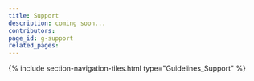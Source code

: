 ```yaml
---
title: Support
description: coming soon...
contributors: 
page_id: g-support
related_pages: 
---
```


{% include section-navigation-tiles.html type="Guidelines_Support" %}